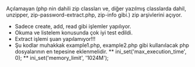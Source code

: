 Açılamayan (php nin dahili zip classları ve, diğer yazılmış classlarda dahil, unzipper, zip-password-extract.php, zip-info gibi.)
zip arşivlerini açıyor.
* Sadece create, add, read gibi işlemler yapılıyor.
* Okuma ve listelem konusunda çok iyi test edildi.
* Extract işlemi şuan yapılamıyor!!!
* Şu kodlar muhakkak example1.php, example2.php gibi kullanılacak php dosyalarının en tepesine eklenmelidir.
** ini_set('max_execution_time', 0);
** ini_set('memory_limit', '1024M');
